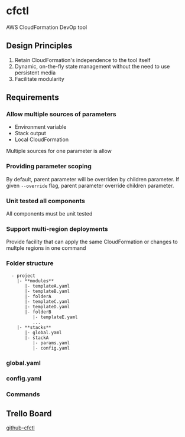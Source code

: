 # cfctl
AWS CloudFormation DevOp tool

## Design Principles
1. Retain CloudFormation's independence to the tool itself
2. Dynamic, on-the-fly state management without the need to use persistent media
3. Facilitate modularity

## Requirements

### Allow multiple sources of parameters
- Environment variable
- Stack output
- Local CloudFormation

Multiple sources for one parameter is allow

### Providing parameter scoping
By default, parent parameter will be overriden by children parameter.
If given `--override` flag, parent parameter override children parameter.

### Unit tested all components
All components must be unit tested

### Support multi-region deployments
Provide facility that can apply the same CloudFormation or changes to multple regions in one command

### Folder structure
```  
  - project
    |- **modules**
       |- templateA.yaml
       |- templateB.yaml
       |- folderA
       |- templateC.yaml
       |- templateD.yaml
       |- folderB
          |- templateE.yaml
          ...
    |- **stacks**
       |- global.yaml
       |- stackA
          |- params.yaml
          |- config.yaml
```
### global.yaml

### config.yaml

### Commands
  
Trello Board
---
[github-cfctl](https://trello.com/b/3etT9edo/github-cfctl)
